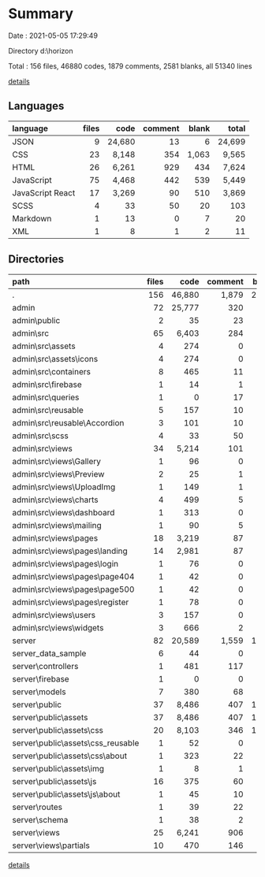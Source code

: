 # Summary

Date : 2021-05-05 17:29:49

Directory d:\horizon

Total : 156 files,  46880 codes, 1879 comments, 2581 blanks, all 51340 lines

[details](details.md)

## Languages
| language | files | code | comment | blank | total |
| :--- | ---: | ---: | ---: | ---: | ---: |
| JSON | 9 | 24,680 | 13 | 6 | 24,699 |
| CSS | 23 | 8,148 | 354 | 1,063 | 9,565 |
| HTML | 26 | 6,261 | 929 | 434 | 7,624 |
| JavaScript | 75 | 4,468 | 442 | 539 | 5,449 |
| JavaScript React | 17 | 3,269 | 90 | 510 | 3,869 |
| SCSS | 4 | 33 | 50 | 20 | 103 |
| Markdown | 1 | 13 | 0 | 7 | 20 |
| XML | 1 | 8 | 1 | 2 | 11 |

## Directories
| path | files | code | comment | blank | total |
| :--- | ---: | ---: | ---: | ---: | ---: |
| . | 156 | 46,880 | 1,879 | 2,581 | 51,340 |
| admin | 72 | 25,777 | 320 | 868 | 26,965 |
| admin\public | 2 | 35 | 23 | 2 | 60 |
| admin\src | 65 | 6,403 | 284 | 858 | 7,545 |
| admin\src\assets | 4 | 274 | 0 | 6 | 280 |
| admin\src\assets\icons | 4 | 274 | 0 | 6 | 280 |
| admin\src\containers | 8 | 465 | 11 | 71 | 547 |
| admin\src\firebase | 1 | 14 | 1 | 4 | 19 |
| admin\src\queries | 1 | 0 | 17 | 6 | 23 |
| admin\src\reusable | 5 | 157 | 10 | 26 | 193 |
| admin\src\reusable\Accordion | 3 | 101 | 10 | 23 | 134 |
| admin\src\scss | 4 | 33 | 50 | 20 | 103 |
| admin\src\views | 34 | 5,214 | 101 | 654 | 5,969 |
| admin\src\views\Gallery | 1 | 96 | 0 | 24 | 120 |
| admin\src\views\Preview | 2 | 25 | 1 | 9 | 35 |
| admin\src\views\UploadImg | 1 | 149 | 1 | 31 | 181 |
| admin\src\views\charts | 4 | 499 | 5 | 41 | 545 |
| admin\src\views\dashboard | 1 | 313 | 0 | 19 | 332 |
| admin\src\views\mailing | 1 | 90 | 5 | 18 | 113 |
| admin\src\views\pages | 18 | 3,219 | 87 | 454 | 3,760 |
| admin\src\views\pages\landing | 14 | 2,981 | 87 | 442 | 3,510 |
| admin\src\views\pages\login | 1 | 76 | 0 | 3 | 79 |
| admin\src\views\pages\page404 | 1 | 42 | 0 | 3 | 45 |
| admin\src\views\pages\page500 | 1 | 42 | 0 | 3 | 45 |
| admin\src\views\pages\register | 1 | 78 | 0 | 3 | 81 |
| admin\src\views\users | 3 | 157 | 0 | 30 | 187 |
| admin\src\views\widgets | 3 | 666 | 2 | 28 | 696 |
| server | 82 | 20,589 | 1,559 | 1,711 | 23,859 |
| server\_data_sample | 6 | 44 | 0 | 4 | 48 |
| server\controllers | 1 | 481 | 117 | 100 | 698 |
| server\firebase | 1 | 0 | 0 | 1 | 1 |
| server\models | 7 | 380 | 68 | 17 | 465 |
| server\public | 37 | 8,486 | 407 | 1,116 | 10,009 |
| server\public\assets | 37 | 8,486 | 407 | 1,116 | 10,009 |
| server\public\assets\css | 20 | 8,103 | 346 | 1,052 | 9,501 |
| server\public\assets\css\_reusable | 1 | 52 | 0 | 16 | 68 |
| server\public\assets\css\about | 1 | 323 | 22 | 72 | 417 |
| server\public\assets\img | 1 | 8 | 1 | 2 | 11 |
| server\public\assets\js | 16 | 375 | 60 | 62 | 497 |
| server\public\assets\js\about | 1 | 45 | 10 | 14 | 69 |
| server\routes | 1 | 39 | 22 | 21 | 82 |
| server\schema | 1 | 38 | 2 | 7 | 47 |
| server\views | 25 | 6,241 | 906 | 433 | 7,580 |
| server\views\partials | 10 | 470 | 146 | 109 | 725 |

[details](details.md)